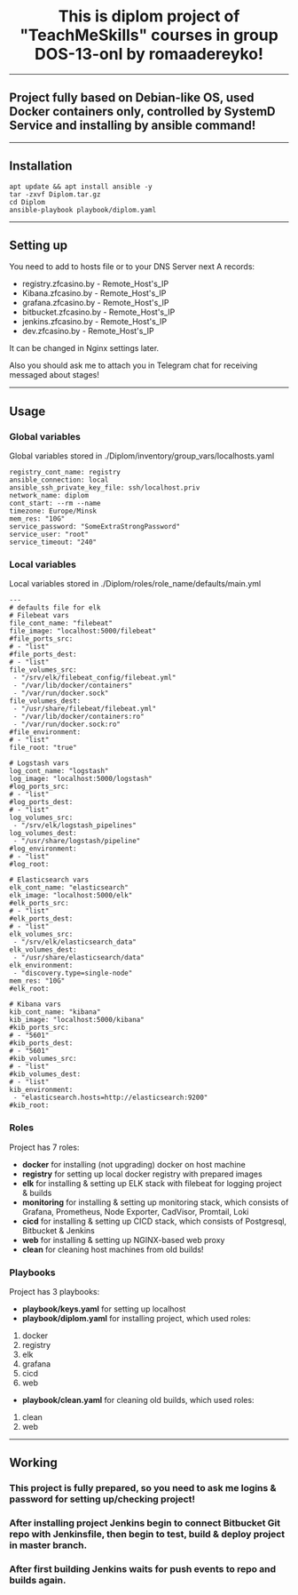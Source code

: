 <h1 align="center">This is diplom project of "TeachMeSkills" courses in group DOS-13-onl by romaadereyko!</h1>

---

## Project fully based on Debian-like OS, used Docker containers only, controlled by SystemD Service and installing by ansible command!

---

## Installation

```
apt update && apt install ansible -y
tar -zxvf Diplom.tar.gz
cd Diplom
ansible-playbook playbook/diplom.yaml
```

---

## Setting up

You need to add to hosts file or to your DNS Server next A records:
+ registry.zfcasino.by - Remote_Host's_IP
+ Kibana.zfcasino.by - Remote_Host's_IP
+ grafana.zfcasino.by - Remote_Host's_IP
+ bitbucket.zfcasino.by - Remote_Host's_IP
+ jenkins.zfcasino.by - Remote_Host's_IP
+ dev.zfcasino.by - Remote_Host's_IP

It can be changed in Nginx settings later.

Also you should ask me to attach you in Telegram chat for receiving messaged about stages!

---

## Usage

### Global variables

Global variables stored in ./Diplom/inventory/group_vars/localhosts.yaml

```
registry_cont_name: registry
ansible_connection: local
ansible_ssh_private_key_file: ssh/localhost.priv
network_name: diplom
cont_start: --rm --name
timezone: Europe/Minsk
mem_res: "10G"
service_password: "SomeExtraStrongPassword"
service_user: "root"
service_timeout: "240"
```

### Local variables

Local variables stored in ./Diplom/roles/role_name/defaults/main.yml

```
---
# defaults file for elk
# Filebeat vars
file_cont_name: "filebeat"
file_image: "localhost:5000/filebeat"
#file_ports_src:
# - "list"
#file_ports_dest:
# - "list"
file_volumes_src:
 - "/srv/elk/filebeat_config/filebeat.yml"
 - "/var/lib/docker/containers"
 - "/var/run/docker.sock"
file_volumes_dest:
 - "/usr/share/filebeat/filebeat.yml"
 - "/var/lib/docker/containers:ro"
 - "/var/run/docker.sock:ro"
#file_environment:
# - "list"
file_root: "true"

# Logstash vars
log_cont_name: "logstash"
log_image: "localhost:5000/logstash"
#log_ports_src:
# - "list"
#log_ports_dest:
# - "list"
log_volumes_src:
 - "/srv/elk/logstash_pipelines"
log_volumes_dest:
 - "/usr/share/logstash/pipeline"
#log_environment:
# - "list"
#log_root:

# Elasticsearch vars
elk_cont_name: "elasticsearch"
elk_image: "localhost:5000/elk"
#elk_ports_src:
# - "list"
#elk_ports_dest:
# - "list"
elk_volumes_src:
 - "/srv/elk/elasticsearch_data"
elk_volumes_dest:
 - "/usr/share/elasticsearch/data"
elk_environment:
 - "discovery.type=single-node"
mem_res: "10G"
#elk_root:

# Kibana vars
kib_cont_name: "kibana"
kib_image: "localhost:5000/kibana"
#kib_ports_src:
# - "5601"
#kib_ports_dest:
# - "5601"
#kib_volumes_src:
# - "list"
#kib_volumes_dest:
# - "list"
kib_environment:
 - "elasticsearch.hosts=http://elasticsearch:9200"
#kib_root:
```

### Roles

Project has 7 roles:
+ **docker** for installing (not upgrading) docker on host machine
+ **registry** for setting up local docker registry with prepared images
+ **elk** for installing & setting up ELK stack with filebeat for logging project & builds
+ **monitoring** for installing & setting up monitoring stack, which consists of Grafana, Prometheus, Node Exporter, CadVisor, Promtail, Loki
+ **cicd** for installing & setting up CICD stack, which consists of Postgresql, Bitbucket & Jenkins
+ **web** for installing & setting up NGINX-based web proxy
+ **clean** for cleaning host machines from old builds!

### Playbooks

Project has 3 playbooks:
+ **playbook/keys.yaml** for setting up localhost
+ **playbook/diplom.yaml** for installing project, which used roles:
1. docker
2. registry
3. elk
4. grafana
5. cicd
6. web
+ **playbook/clean.yaml** for cleaning old builds, which used roles:
1. clean
2. web

---

## Working

### This project is fully prepared, so you need to ask me logins & password for setting up/checking project!
### After installing project Jenkins begin to connect Bitbucket Git repo with Jenkinsfile, then begin to test, build & deploy project in master branch.
### After first building Jenkins waits for push events to repo and builds again.